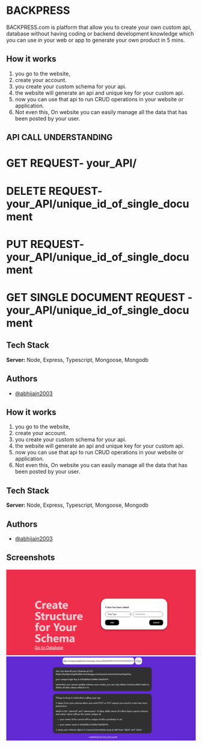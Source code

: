 
# BACKPRESS

BACKPRESS.com is platform that allow you to create your own custom api, database without having coding or backend development knowledge which you can use in your web or app to generate your own product in 5 mins.


## How it works
1. you go to the website, 
2. create your account.
3. you create your custom schema for your api.
4. the website will generate an api and unique key for your custom api.
5. now you can use that api to run CRUD operations in your website or application.
6. Not even this, On website you can easily manage all the data that has been posted by your user.

## API CALL UNDERSTANDING

# GET REQUEST- your_API/

# DELETE REQUEST- your_API/unique_id_of_single_document

# PUT REQUEST- your_API/unique_id_of_single_document

# GET SINGLE DOCUMENT REQUEST - your_API/unique_id_of_single_document


## Tech Stack

**Server:** Node, Express, Typescript, Mongoose, Mongodb


## Authors

- [@abhijain2003](https://github.com/abhijain2003)


## How it works
1. you go to the website, 
2. create your account.
3. you create your custom schema for your api.
4. the website will generate an api and unique key for your custom api.
5. now you can use that api to run CRUD operations in your website or application.
6. Not even this, On website you can easily manage all the data that has been posted by your user.

## Tech Stack

**Server:** Node, Express, Typescript, Mongoose, Mongodb


## Authors

- [@abhijain2003](https://github.com/abhijain2003)


## Screenshots


![App Screenshot](./src/Assets/s1.png)
![App Screenshot](./src/Assets/s2.png)


